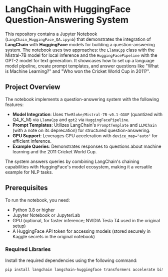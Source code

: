 # LangChain with HuggingFace Question-Answering System

This repository contains a Jupyter Notebook (`LangChain_HuggingFace_QA.ipynb`) that demonstrates the integration of **LangChain** with **HuggingFace** models for building a question-answering system. The notebook uses two approaches: the `LlamaCpp` class with the Mistral-7B model for local inference and the `HuggingFacePipeline` with the GPT-2 model for text generation. It showcases how to set up a language model pipeline, create prompt templates, and answer questions like "What is Machine Learning?" and "Who won the Cricket World Cup in 2011?".

## Project Overview
The notebook implements a question-answering system with the following features:
- **Model Integration**: Uses `TheBloke/Mistral-7B-v0.1-GGUF` (quantized with Q4_K_M) via `LlamaCpp` and `gpt2` via `HuggingFacePipeline`.
- **Prompt Templates**: Utilizes LangChain's `PromptTemplate` and `LLMChain` (with a note on its deprecation) for structured question-answering.
- **GPU Support**: Leverages GPU acceleration with `device_map="auto"` for efficient inference.
- **Example Queries**: Demonstrates responses to questions about machine learning and the 2011 Cricket World Cup.

The system answers queries by combining LangChain's chaining capabilities with HuggingFace's model ecosystem, making it a versatile example for NLP tasks.

## Prerequisites
To run the notebook, you need:
- Python 3.8 or higher
- Jupyter Notebook or JupyterLab
- GPU (optional, for faster inference; NVIDIA Tesla T4 used in the original setup)
- A HuggingFace API token for accessing models (stored securely in Kaggle secrets in the original notebook)

### Required Libraries
Install the required dependencies using the following command:
```bash
pip install langchain langchain-huggingface transformers accelerate bitsandbytes
